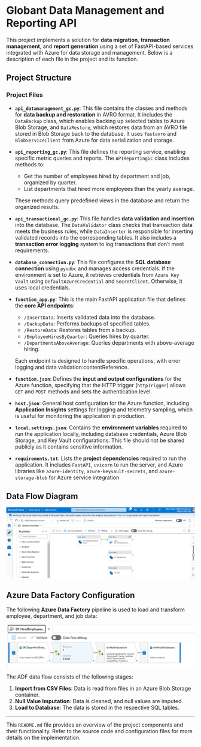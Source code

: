 # Globant Data Management and Reporting API

This project implements a solution for **data migration**, **transaction management**, and **report generation** using a set of FastAPI-based services integrated with Azure for data storage and management. Below is a description of each file in the project and its function.

## Project Structure

### Project Files

- **`api_datamanagement_gc.py`**: This file contains the classes and methods for **data backup and restoration** in AVRO format. It includes the `DataBackup` class, which enables backing up selected tables to Azure Blob Storage, and `DataRestore`, which restores data from an AVRO file stored in Blob Storage back to the database. It uses `fastavro` and `BlobServiceClient` from Azure for data serialization and storage.

- **`api_reporting_gc.py`**: This file defines the reporting service, enabling specific metric queries and reports. The `APIReportingGC` class includes methods to:
  - Get the number of employees hired by department and job, organized by quarter.
  - List departments that hired more employees than the yearly average.
  
  These methods query predefined views in the database and return the organized results.

- **`api_transactional_gc.py`**: This file handles **data validation and insertion** into the database. The `DataValidator` class checks that transaction data meets the business rules, while `DataInserter` is responsible for inserting validated records into the corresponding tables. It also includes a **transaction error logging** system to log transactions that don’t meet requirements.

- **`database_connection.py`**: This file configures the **SQL database connection** using `pyodbc` and manages access credentials. If the environment is set to Azure, it retrieves credentials from `Azure Key Vault` using `DefaultAzureCredential` and `SecretClient`. Otherwise, it uses local credentials.

- **`function_app.py`**: This is the main FastAPI application file that defines the **core API endpoints**:
  - `/InsertData`: Inserts validated data into the database.
  - `/BackupData`: Performs backups of specified tables.
  - `/RestoreData`: Restores tables from a backup.
  - `/EmployeeHiresByQuarter`: Queries hires by quarter.
  - `/DepartmentsAboveAverage`: Queries departments with above-average hiring.

  Each endpoint is designed to handle specific operations, with error logging and data validation&#8203;:contentReference.

- **`function.json`**: Defines the **input and output configurations** for the Azure function, specifying that the HTTP trigger (`httpTrigger`) allows `GET` and `POST` methods and sets the authentication level.

- **`host.json`**: General host configuration for the Azure function, including **Application Insights** settings for logging and telemetry sampling, which is useful for monitoring the application in production.

- **`local.settings.json`**: Contains the **environment variables** required to run the application locally, including database credentials, Azure Blob Storage, and Key Vault configurations. This file should not be shared publicly as it contains sensitive information.

- **`requirements.txt`**: Lists the **project dependencies** required to run the application. It includes `FastAPI`, `uvicorn` to run the server, and Azure libraries like `azure-identity`, `azure-keyvault-secrets`, and `azure-storage-blob` for Azure service integration

## Data Flow Diagram

![Data Flow Diagram](./ADFPipeline.png)

## Azure Data Factory Configuration

The following **Azure Data Factory** pipeline is used to load and transform employee, department, and job data:

![ADF Pipeline](./ADFDataFlow.png)

The ADF data flow consists of the following stages:

1. **Import from CSV Files**: Data is read from files in an Azure Blob Storage container.
2. **Null Value Imputation**: Data is cleaned, and null values are imputed.
3. **Load to Database**: The data is stored in the respective SQL tables.

---

This `README.md` file provides an overview of the project components and their functionality. Refer to the source code and configuration files for more details on the implementation.

